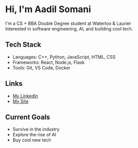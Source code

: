 # Hi, I'm Aadil Somani

I'm a CS + BBA Double Degree student at Waterloo & Laurier  
Interested in software engineering, AI, and building cool tech.

## Tech Stack
- Languages: C++, Python, JavaScript, HTML, CSS
- Frameworks: React, Node.js, Flask
- Tools: Git, VS Code, Docker

## Links
- [My LinkedIn](https://linkedin.com/in/aadilsom)
- [My Site](https://aadilsomani.github.io/site/)

## Current Goals
- Survive in the industry
- Explore the rise of AI
- Buy cool new tech 
